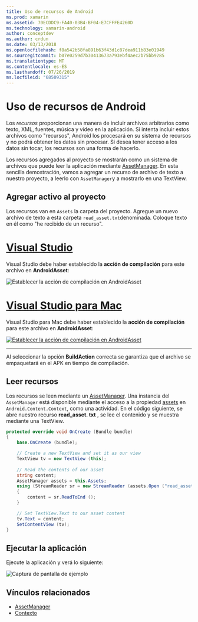 ```yaml
---
title: Uso de recursos de Android
ms.prod: xamarin
ms.assetid: 70ECDDC9-FA40-03B4-BF04-E7CFFFE4260D
ms.technology: xamarin-android
author: conceptdev
ms.author: crdun
ms.date: 03/13/2018
ms.openlocfilehash: f8a542b58fa891b63f43d1c87dea911b83e01949
ms.sourcegitcommit: b07e0259d7b30413673a793ebf4aec2b75bb9285
ms.translationtype: MT
ms.contentlocale: es-ES
ms.lasthandoff: 07/26/2019
ms.locfileid: "68509315"
---
```

# <a name="using-android-assets"></a>Uso de recursos de Android

Los _recursos_ proporcionan una manera de incluir archivos arbitrarios como texto, XML, fuentes, música y vídeo en la aplicación. Si intenta incluir estos archivos como "recursos", Android los procesará en su sistema de recursos y no podrá obtener los datos sin procesar. Si desea tener acceso a los datos sin tocar, los recursos son una forma de hacerlo.

Los recursos agregados al proyecto se mostrarán como un sistema de archivos que puede leer la aplicación mediante [AssetManager](xref:Android.Content.Res.AssetManager).
En esta sencilla demostración, vamos a agregar un recurso de archivo de texto a nuestro proyecto, a leerlo con `AssetManager`y a mostrarlo en una TextView.


## <a name="add-asset-to-project"></a>Agregar activo al proyecto

Los recursos van en `Assets` la carpeta del proyecto. Agregue un nuevo archivo de texto a esta carpeta `read_asset.txt`denominada. Coloque texto en él como "he recibido de un recurso".

# <a name="visual-studiotabwindows"></a>[Visual Studio](#tab/windows)

Visual Studio debe haber establecido la **acción de compilación** para este archivo en **AndroidAsset**:

![Establecer la acción de compilación en AndroidAsset](android-assets-images/asset-properties-vs.png) 

# <a name="visual-studio-for-mactabmacos"></a>[Visual Studio para Mac](#tab/macos)

Visual Studio para Mac debe haber establecido la **acción de compilación** para este archivo en **AndroidAsset**:

[![Establecer la acción de compilación en AndroidAsset](android-assets-images/asset-properties-xs-sml.png)](android-assets-images/asset-properties-xs.png#lightbox)

-----

Al seleccionar la opción **BuildAction** correcta se garantiza que el archivo se empaquetará en el APK en tiempo de compilación.


## <a name="reading-assets"></a>Leer recursos

Los recursos se leen mediante un [AssetManager](xref:Android.Content.Res.AssetManager). Una instancia del `AssetManager` está disponible mediante el acceso a la propiedad [assets](xref:Android.Content.Context.Assets) en `Android.Content.Context`, como una actividad.
En el código siguiente, se abre nuestro recurso **read_asset. txt** , se lee el contenido y se muestra mediante una TextView.

```csharp
protected override void OnCreate (Bundle bundle)
{
    base.OnCreate (bundle);

    // Create a new TextView and set it as our view
    TextView tv = new TextView (this);
    
    // Read the contents of our asset
    string content;
    AssetManager assets = this.Assets;
    using (StreamReader sr = new StreamReader (assets.Open ("read_asset.txt")))
    {
        content = sr.ReadToEnd ();
    }

    // Set TextView.Text to our asset content
    tv.Text = content;
    SetContentView (tv);
}
```


## <a name="running-the-application"></a>Ejecutar la aplicación

Ejecute la aplicación y verá lo siguiente:

![Captura de pantalla de ejemplo](android-assets-images/screenshot.png)


## <a name="related-links"></a>Vínculos relacionados

- [AssetManager](xref:Android.Content.Res.AssetManager)
- [Contexto](xref:Android.Content.Context)
